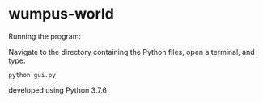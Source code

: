 # wumpus-world

Running the program:

Navigate to the directory containing the Python files, open a terminal, and type:
```
python gui.py
```

developed using Python 3.7.6
